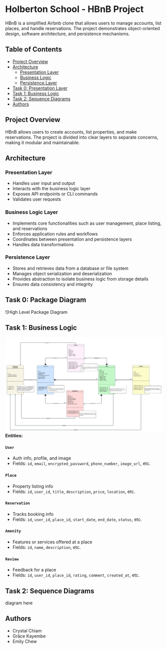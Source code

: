 # Holberton School - HBnB Project
HBnB is a simplified Airbnb clone that allows users to manage accounts, list places, and handle reservations. The project demonstrates object-oriented design, software architecture, and persistence mechanisms.

## Table of Contents
- [Project Overview](#project-overview)
- [Architecture](#architecture)
  - [Presentation Layer](#presentation-layer)
  - [Business Logic](#business-logic-layer)
  - [Persistence Layer](#persistence-layer)
- [Task 0: Presentation Layer](#task-0-presentation-layer)
- [Task 1: Business Logic](#task-1-business-logic)
- [Task 2: Sequence Diagrams](#task-2-sequence-diagrams)
- [Authors](#authors)


## Project Overview
HBnB allows users to create accounts, list properties, and make reservations. The project is divided into clear layers to separate concerns, making it modular and maintainable.

## Architecture
### Presentation Layer
- Handles user input and output
- Interacts with the business logic layer
- Exposes API endpoints or CLI commands
- Validates user requests

### Business Logic Layer
- Implements core functionalities such as user management, place listing, and reservations
- Enforces application rules and workflows
- Coordinates between presentation and persistence layers
- Handles data transformations

### Persistence Layer
- Stores and retrieves data from a database or file system
- Manages object serialization and deserialization
- Provides abstraction to isolate business logic from storage details
- Ensures data consistency and integrity

## Task 0: Package Diagram
![High Level Package Diagram

## Task 1: Business Logic
![Business Logic Diagram](business_class_diagram.png)
<br>
**Entities:**  

#### `User`
* Auth info, profile, and image
* Fields: `id`, `email`, `encrypted_password`, `phone_number`, `image_url`, etc.

#### `Place`
* Property listing info
* Fields: `id`, `user_id`, `title`, `description`, `price`, `location`, etc.

#### `Reservation`
* Tracks booking info
* Fields: `id`, `user_id`, `place_id`, `start_date`, `end_date`, `status`, etc.

#### `Amenity`
* Features or services offered at a place
* Fields: `id`, `name`, `description`, etc.

#### `Review`
* Feedback for a place
* Fields: `id`, `user_id`, `place_id`, `rating`, `comment`, `created_at`, etc.


## Task 2: Sequence Diagrams
diagram here

## Authors
- Crystal Chiam
- Grǎce Kayembe
- Emily Chew
